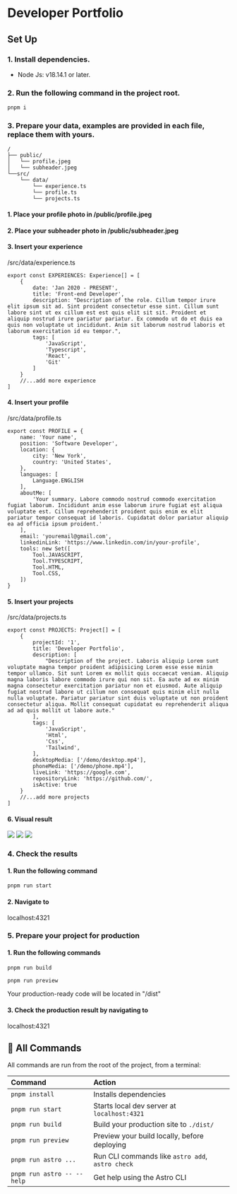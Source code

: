 # Developer Portfolio

## Set Up

### 1. Install dependencies.

-   Node Js: v18.14.1 or later.

### 2. Run the following command in the project root.

```sh
pnpm i
```

### 3. Prepare your data, examples are provided in each file, replace them with yours.

```text
/
├── public/
│   └── profile.jpeg
│	└── subheader.jpeg
└──src/
    └── data/
        └── experience.ts
        └── profile.ts
        └── projects.ts
```

#### 1. Place your profile photo in /public/profile.jpeg

#### 2. Place your subheader photo in /public/subheader.jpeg

#### 3. Insert your experience

/src/data/experience.ts

```
export const EXPERIENCES: Experience[] = [
	{
		date: 'Jan 2020 - PRESENT',
		title: 'Front-end Developer',
		description: "Description of the role. Cillum tempor irure elit ipsum sit ad. Sint proident consectetur esse sint. Cillum sunt labore sint ut ex cillum est est quis elit sit sit. Proident et aliquip nostrud irure pariatur pariatur. Ex commodo ut do et duis ea quis non voluptate ut incididunt. Anim sit laborum nostrud laboris et laborum exercitation id eu tempor.",
		tags: [
			'JavaScript',
			'Typescript',
			'React',
			'Git'
		]
	}
	//...add more experience
]
```

#### 4. Insert your profile

/src/data/profile.ts

```
export const PROFILE = {
	name: 'Your name',
	position: 'Software Developer',
	location: {
		city: 'New York',
		country: 'United States',
	},
	languages: [
		Language.ENGLISH
	],
	aboutMe: [
		'Your summary. Labore commodo nostrud commodo exercitation fugiat laborum. Incididunt anim esse laborum irure fugiat est aliqua voluptate est. Cillum reprehenderit proident quis enim ex elit pariatur tempor consequat id laboris. Cupidatat dolor pariatur aliquip ea ad officia ipsum proident.'
	],
	email: 'youremail@gmail.com',
	linkedinLink: 'https://www.linkedin.com/in/your-profile',
	tools: new Set([
		Tool.JAVASCRIPT,
		Tool.TYPESCRIPT,
		Tool.HTML,
		Tool.CSS,
	])
}
```

#### 5. Insert your projects

/src/data/projects.ts

```
export const PROJECTS: Project[] = [
	{
		projectId: '1',
		title: 'Developer Portfolio',
		description: [
			"Description of the project. Laboris aliquip Lorem sunt voluptate magna tempor proident adipisicing Lorem esse esse minim tempor ullamco. Sit sunt Lorem ex mollit quis occaecat veniam. Aliquip magna laboris labore commodo irure qui non sit. Ea aute ad ex minim magna consectetur exercitation pariatur non et eiusmod. Aute aliquip fugiat nostrud labore ut cillum non consequat quis minim elit nulla nulla voluptate. Pariatur pariatur sint duis voluptate ut non proident consectetur aliqua. Mollit consequat cupidatat eu reprehenderit aliqua ad ad quis mollit ut labore aute."
		],
		tags: [
			'JavaScript',
			'Html',
			'Css',
			'Tailwind',
		],
		desktopMedia: ['/demo/desktop.mp4'],
		phoneMedia: ['/demo/phone.mp4'],
		liveLink: 'https://google.com',
		repositoryLink: 'https://github.com/',
		isActive: true
	}
	//...add more projects
]
```

#### 6. Visual result

![](./public/demo/experience.png)
![](./public/demo/profile.png)
![](./public/demo/projects.png)

### 4. Check the results

#### 1. Run the following command

```sh
pnpm run start
```

#### 2. Navigate to

localhost:4321

### 5. Prepare your project for production

#### 1. Run the following commands

```sh
pnpm run build
```

```sh
pnpm run preview
```

Your production-ready code will be located in "/dist"

#### 3. Check the production result by navigating to

localhost:4321

## 🧞 All Commands

All commands are run from the root of the project, from a terminal:

| Command                    | Action                                           |
| :------------------------- | :----------------------------------------------- |
| `pnpm install`             | Installs dependencies                            |
| `pnpm run start`           | Starts local dev server at `localhost:4321`      |
| `pnpm run build`           | Build your production site to `./dist/`          |
| `pnpm run preview`         | Preview your build locally, before deploying     |
| `pnpm run astro ...`       | Run CLI commands like `astro add`, `astro check` |
| `pnpm run astro -- --help` | Get help using the Astro CLI                     |
